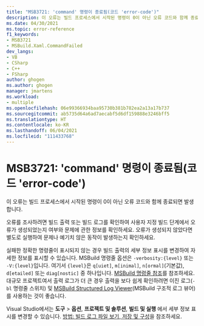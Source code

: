```yaml
---
title: "MSB3721: 'command' 명령이 종료됨(코드 'error-code')"
description: 이 오류는 빌드 프로세스에서 시작된 명령이 0이 아닌 오류 코드와 함께 종료되면 발생합니다.
ms.date: 04/30/2021
ms.topic: error-reference
f1_keywords:
- MSB3721
- MSBuild.Xaml.CommandFailed
dev_langs:
- VB
- CSharp
- C++
- FSharp
author: ghogen
ms.author: ghogen
manager: jmartens
ms.workload:
- multiple
ms.openlocfilehash: 06e99366934baa95730b381b782ea2a13a17b737
ms.sourcegitcommit: ab5735d64a6ad7aecabf5d6df159888e3246bff5
ms.translationtype: HT
ms.contentlocale: ko-KR
ms.lasthandoff: 06/04/2021
ms.locfileid: "111433768"
---
```

# <a name="msb3721-the-command-command-exited-with-code-error-code"></a>MSB3721: 'command' 명령이 종료됨(코드 'error-code')

이 오류는 빌드 프로세스에서 시작된 명령이 0이 아닌 오류 코드와 함께 종료되면 발생합니다.

오류를 조사하려면 빌드 출력 또는 빌드 로그를 확인하여 사용자 지정 빌드 단계에서 오류가 생성되었는지 여부와 문제에 관한 정보를 확인하세요. 오류가 생성되지 않았다면 별도로 실행하여 문제나 예기치 않은 동작이 발생하는지 확인하세요.

실패한 정확한 명령줄이 표시되지 않는 경우 빌드 출력의 세부 정보 표시를 변경하여 자세한 정보를 표시할 수 있습니다. MSBuild 명령줄 옵션은 `-verbosity:{level}` 또는 `-V:{level}`입니다. 여기서 `{level}`은 `q[uiet]`, `m[inimal]`, `n[ormal]`(기본값), `d[etailed]` 또는 `diag[nostic]` 중 하나입니다. [MSBuild 명령줄 참조](../msbuild-command-line-reference.md)를 참조하세요. 대규모 프로젝트여서 출력 로그가 더 큰 경우 출력을 보다 쉽게 확인하려면 이진 로그(`-bl` 명령줄 스위치) 및 [MSBuild Structured Log Viewer](https://msbuildlog.com/)(MSBuild 구조적 로그 뷰어)를 사용하는 것이 좋습니다.

Visual Studio에서는 **도구** > **옵션**, **프로젝트 및 솔루션**, **빌드 및 실행** 에서 세부 정보 표시를 변경할 수 있습니다. [방법: 빌드 로그 파일 보기, 저장 및 구성](../../ide/how-to-view-save-and-configure-build-log-files.md#to-change-the-amount-of-information-included-in-the-build-log)을 참조하세요.
